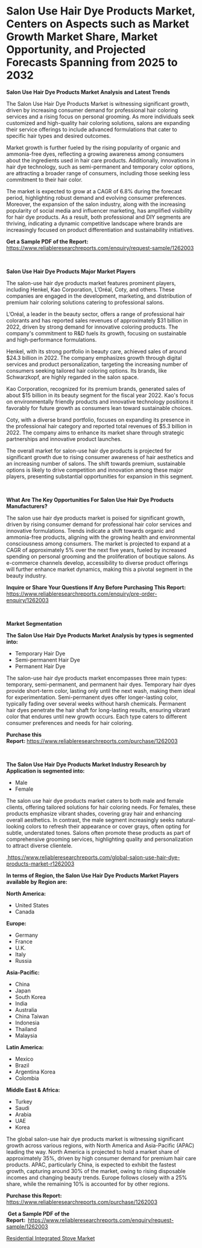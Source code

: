 <p><h1>Salon Use Hair Dye Products Market, Centers on Aspects such as Market Growth Market Share, Market Opportunity, and Projected Forecasts Spanning from 2025 to 2032</h1></p><p><strong>Salon Use Hair Dye Products Market Analysis and Latest Trends</strong></p>
<p><p>The Salon Use Hair Dye Products Market is witnessing significant growth, driven by increasing consumer demand for professional hair coloring services and a rising focus on personal grooming. As more individuals seek customized and high-quality hair coloring solutions, salons are expanding their service offerings to include advanced formulations that cater to specific hair types and desired outcomes.</p><p>Market growth is further fueled by the rising popularity of organic and ammonia-free dyes, reflecting a growing awareness among consumers about the ingredients used in hair care products. Additionally, innovations in hair dye technology, such as semi-permanent and temporary color options, are attracting a broader range of consumers, including those seeking less commitment to their hair color.</p><p>The market is expected to grow at a CAGR of 6.8% during the forecast period, highlighting robust demand and evolving consumer preferences. Moreover, the expansion of the salon industry, along with the increasing popularity of social media and influencer marketing, has amplified visibility for hair dye products. As a result, both professional and DIY segments are thriving, indicating a dynamic competitive landscape where brands are increasingly focused on product differentiation and sustainability initiatives.</p></p>
<p><strong>Get a Sample PDF of the Report:&nbsp;</strong> <a href="https://www.reliableresearchreports.com/enquiry/request-sample/1262003?utm_campaign=3009&utm_medium=2&utm_source=Github&utm_content=ia&utm_term=05042025&utm_id=salon-use-hair-dye-products">https://www.reliableresearchreports.com/enquiry/request-sample/1262003</a></p>
<p>&nbsp;</p>
<p><strong>Salon Use Hair Dye Products Major Market Players</strong></p>
<p><p>The salon-use hair dye products market features prominent players, including Henkel, Kao Corporation, L’Oréal, Coty, and others. These companies are engaged in the development, marketing, and distribution of premium hair coloring solutions catering to professional salons.</p><p>L’Oréal, a leader in the beauty sector, offers a range of professional hair colorants and has reported sales revenues of approximately $31 billion in 2022, driven by strong demand for innovative coloring products. The company's commitment to R&D fuels its growth, focusing on sustainable and high-performance formulations.</p><p>Henkel, with its strong portfolio in beauty care, achieved sales of around $24.3 billion in 2022. The company emphasizes growth through digital services and product personalization, targeting the increasing number of consumers seeking tailored hair coloring options. Its brands, like Schwarzkopf, are highly regarded in the salon space.</p><p>Kao Corporation, recognized for its premium brands, generated sales of about $15 billion in its beauty segment for the fiscal year 2022. Kao's focus on environmentally friendly products and innovative technology positions it favorably for future growth as consumers lean toward sustainable choices.</p><p>Coty, with a diverse brand portfolio, focuses on expanding its presence in the professional hair category and reported total revenues of $5.3 billion in 2022. The company aims to enhance its market share through strategic partnerships and innovative product launches.</p><p>The overall market for salon-use hair dye products is projected for significant growth due to rising consumer awareness of hair aesthetics and an increasing number of salons. The shift towards premium, sustainable options is likely to drive competition and innovation among these major players, presenting substantial opportunities for expansion in this segment.</p></p>
<p>&nbsp;</p>
<p><strong>What Are The Key Opportunities For Salon Use Hair Dye Products Manufacturers?</strong></p>
<p><p>The salon use hair dye products market is poised for significant growth, driven by rising consumer demand for professional hair color services and innovative formulations. Trends indicate a shift towards organic and ammonia-free products, aligning with the growing health and environmental consciousness among consumers. The market is projected to expand at a CAGR of approximately 5% over the next five years, fueled by increased spending on personal grooming and the proliferation of boutique salons. As e-commerce channels develop, accessibility to diverse product offerings will further enhance market dynamics, making this a pivotal segment in the beauty industry.</p></p>
<p><strong>Inquire or Share Your Questions If Any Before Purchasing This Report:</strong> <a href="https://www.reliableresearchreports.com/enquiry/pre-order-enquiry/1262003?utm_campaign=3009&utm_medium=2&utm_source=Github&utm_content=ia&utm_term=05042025&utm_id=salon-use-hair-dye-products">https://www.reliableresearchreports.com/enquiry/pre-order-enquiry/1262003</a></p>
<p>&nbsp;</p>
<p><strong>Market Segmentation</strong></p>
<p><strong>The Salon Use Hair Dye Products Market Analysis by types is segmented into:</strong></p>
<p><ul><li>Temporary Hair Dye</li><li>Semi-permanent Hair Dye</li><li>Permanent Hair Dye</li></ul></p>
<p><p>The salon-use hair dye products market encompasses three main types: temporary, semi-permanent, and permanent hair dyes. Temporary hair dyes provide short-term color, lasting only until the next wash, making them ideal for experimentation. Semi-permanent dyes offer longer-lasting color, typically fading over several weeks without harsh chemicals. Permanent hair dyes penetrate the hair shaft for long-lasting results, ensuring vibrant color that endures until new growth occurs. Each type caters to different consumer preferences and needs for hair coloring.</p></p>
<p><strong>Purchase this Report:&nbsp;</strong><a href="https://www.reliableresearchreports.com/purchase/1262003?utm_campaign=3009&utm_medium=2&utm_source=Github&utm_content=ia&utm_term=05042025&utm_id=salon-use-hair-dye-products">https://www.reliableresearchreports.com/purchase/1262003</a></p>
<p>&nbsp;</p>
<p><strong>The Salon Use Hair Dye Products Market Industry Research by Application is segmented into:</strong></p>
<p><ul><li>Male</li><li>Female</li></ul></p>
<p><p>The salon use hair dye products market caters to both male and female clients, offering tailored solutions for hair coloring needs. For females, these products emphasize vibrant shades, covering gray hair and enhancing overall aesthetics. In contrast, the male segment increasingly seeks natural-looking colors to refresh their appearance or cover grays, often opting for subtle, understated tones. Salons often promote these products as part of comprehensive grooming services, highlighting quality and personalization to attract diverse clientele.</p></p>
<p><a href="https://www.reliableresearchreports.com/global-salon-use-hair-dye-products-market-r1262003?utm_campaign=3009&utm_medium=2&utm_source=Github&utm_content=ia&utm_term=05042025&utm_id=salon-use-hair-dye-products">&nbsp;https://www.reliableresearchreports.com/global-salon-use-hair-dye-products-market-r1262003</a></p>
<p><strong>In terms of Region, the Salon Use Hair Dye Products Market Players available by Region are:</strong></p>
<p>
    <p> <strong> North America: </strong>
        <ul>
            <li>United States</li>
            <li>Canada</li>
        </ul>
        </p> 
    <p> <strong> Europe: </strong>
        <ul>
            <li>Germany</li>
            <li>France</li>
            <li>U.K.</li>
            <li>Italy</li>
            <li>Russia</li>
        </ul>
        </p> 
    <p> <strong> Asia-Pacific: </strong>
        <ul>
            <li>China</li>
            <li>Japan</li>
            <li>South Korea</li>
            <li>India</li>
            <li>Australia</li>
            <li>China Taiwan</li>
            <li>Indonesia</li>
            <li>Thailand</li>
            <li>Malaysia</li>
        </ul>
        </p> 
    <p> <strong> Latin America: </strong>
        <ul>
            <li>Mexico</li>
            <li>Brazil</li>
            <li>Argentina Korea</li>
            <li>Colombia</li>
        </ul>
        </p> 
    <p> <strong> Middle East & Africa: </strong>
        <ul>
            <li>Turkey</li>
            <li>Saudi</li>
            <li>Arabia</li>
            <li>UAE</li>
            <li>Korea</li>
        </ul>
    </p>
    </p>
<p><p>The global salon-use hair dye products market is witnessing significant growth across various regions, with North America and Asia-Pacific (APAC) leading the way. North America is projected to hold a market share of approximately 35%, driven by high consumer demand for premium hair care products. APAC, particularly China, is expected to exhibit the fastest growth, capturing around 30% of the market, owing to rising disposable incomes and changing beauty trends. Europe follows closely with a 25% share, while the remaining 10% is accounted for by other regions.</p></p>
<p><strong>Purchase this Report: </strong><a href="https://www.reliableresearchreports.com/purchase/1262003?utm_campaign=3009&utm_medium=2&utm_source=Github&utm_content=ia&utm_term=05042025&utm_id=salon-use-hair-dye-products">https://www.reliableresearchreports.com/purchase/1262003</a></p>
<p>&nbsp;<strong>Get a Sample PDF of the Report:&nbsp;&nbsp;</strong><a href="https://www.reliableresearchreports.com/enquiry/request-sample/1262003?utm_campaign=3009&utm_medium=2&utm_source=Github&utm_content=ia&utm_term=05042025&utm_id=salon-use-hair-dye-products">https://www.reliableresearchreports.com/enquiry/request-sample/1262003</a></p>
<p><strong></strong></p>
<p><p><a href="https://github.com/lateshab69/Market-Research-Report-List-1/blob/main/residential-integrated-stove-market.md?utm_campaign=3009&utm_medium=2&utm_source=Github&utm_content=ia&utm_term=05042025&utm_id=salon-use-hair-dye-products">Residential Integrated Stove Market</a></p></p>